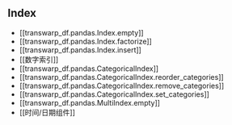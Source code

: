 ## Index
- [[transwarp_df.pandas.Index.empty]]
- [[transwarp_df.pandas.Index.factorize]]
- [[transwarp_df.pandas.Index.insert]]
- [[数字索引]]
- [[transwarp_df.pandas.CategoricalIndex]]
- [[transwarp_df.pandas.CategoricalIndex.reorder_categories]]
- [[transwarp_df.pandas.CategoricalIndex.remove_categories]]
- [[transwarp_df.pandas.CategoricalIndex.set_categories]]
- [[transwarp_df.pandas.MultiIndex.empty]]
- [[时间/日期组件]]



